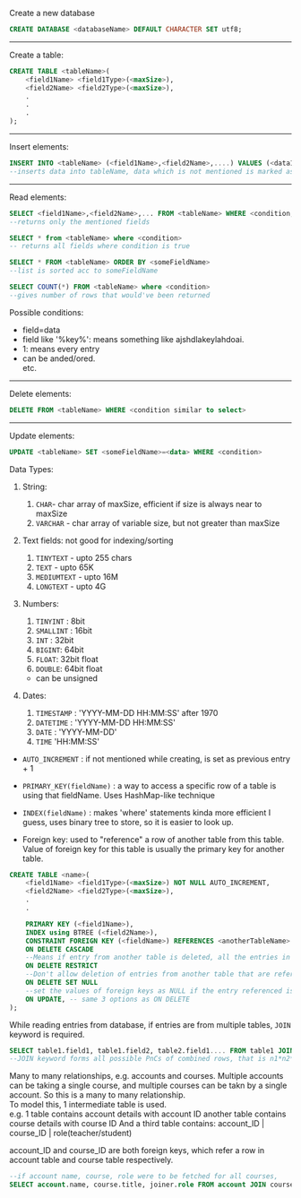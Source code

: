 Create a new database
```sql
CREATE DATABASE <databaseName> DEFAULT CHARACTER SET utf8;
```
***
Create a table:
```sql
CREATE TABLE <tableName>(
	<field1Name> <field1Type>(<maxSize>),
	<field2Name> <field2Type>(<maxSize>),
	.
	.
	.
);
```
***
Insert elements:
```sql
INSERT INTO <tableName> (<field1Name>,<field2Name>,....) VALUES (<data1>,<data2>,.....)
--inserts data into tableName, data which is not mentioned is marked as "NULL"
```
***
Read elements:
```sql
SELECT <field1Name>,<field2Name>,... FROM <tableName> WHERE <condition, e.g. <field1Name>=<someData>>
--returns only the mentioned fields
```
```sql
SELECT * from <tableName> where <condition>
-- returns all fields where condition is true
```

```sql
SELECT * FROM <tableName> ORDER BY <someFieldName>
--list is sorted acc to someFieldName
```
```sql
SELECT COUNT(*) FROM <tableName> where <condition>
--gives number of rows that would've been returned
```
Possible conditions:
- field=data
- field like '%key%': means something like ajshdlakeylahdoai.
- 1: means every entry
- can be anded/ored.\
etc.
***
Delete elements:
```sql
DELETE FROM <tableName> WHERE <condition similar to select>
```
***
Update elements:
```sql
UPDATE <tableName> SET <someFieldName>=<data> WHERE <condition>
```

Data Types:
1. String:
	1. `CHAR`- char array of maxSize, efficient if size is always near to maxSize
	2. `VARCHAR` - char array of variable size, but not greater than maxSize

2. Text fields: not good for indexing/sorting
	1. `TINYTEXT` - upto 255 chars
	2. `TEXT` - upto 65K
	3. `MEDIUMTEXT` - upto 16M
	4. `LONGTEXT` - upto 4G
3. Numbers:
	1. `TINYINT` : 8bit
	2. `SMALLINT` : 16bit
	3. `INT` : 32bit
	4. `BIGINT`: 64bit
	5. `FLOAT`: 32bit float
	6. `DOUBLE`: 64bit float
	- can be unsigned
4. Dates:
	1. `TIMESTAMP` : 'YYYY-MM-DD HH:MM:SS' after 1970
	2. `DATETIME` : 'YYYY-MM-DD HH:MM:SS'
	3. `DATE` : 'YYYY-MM-DD'
	4. `TIME` 'HH:MM:SS'
- `AUTO_INCREMENT` : if not mentioned while creating, is set as previous entry + 1

- `PRIMARY_KEY(fieldName)` : a way to access a specific row of a table is using that fieldName. Uses HashMap-like technique

- `INDEX(fieldName)` : makes 'where' statements kinda more efficient I guess, uses binary tree to store, so it is easier to look up.


- Foreign key: used to "reference" a row of another table from this table. Value of foreign key for this table is usually the primary key for another table.
```sql
CREATE TABLE <name>(
	<field1Name> <field1Type>(<maxSize>) NOT NULL AUTO_INCREMENT,
	<field2Name> <field2Type>(<maxSize>),
	.
	.

	PRIMARY KEY (<field1Name>),
	INDEX using BTREE (<field2Name>),
	CONSTRAINT FOREIGN KEY (<fieldName>) REFERENCES <anotherTableName> (<fieldName>)
	ON DELETE CASCADE
	--Means if entry from another table is deleted, all the entries in this table that reference those entries will be deleted.
	ON DELETE RESTRICT
	--Don't allow deletion of entries from another table that are referenced by this table
	ON DELETE SET NULL
	--set the values of foreign keys as NULL if the entry referenced is deleted.
	ON UPDATE, -- same 3 options as ON DELETE
);
```
While reading entries from database, if entries are from multiple tables, `JOIN` keyword is required.
```sql
SELECT table1.field1, table1.field2, table2.field1.... FROM table1 JOIN table2 JOIN table3.... ON table1.someField = table2.someField AND/OR/..
--JOIN keyword forms all possible PnCs of combined rows, that is n1*n2*n3... where ni is no. of rows in tablei. ON is like an if statement which says return only those rows where the condition is satisfied.
```
Many to many relationships, e.g. accounts and courses. Multiple accounts can be taking a single course, and multiple courses can be takn by a single account. So this is a many to many relationship.\
To model this, 1 intermediate table is used.\
e.g. 1 table contains account details with account ID
	another table contains course details with course ID
	And a third table contains:
	account_ID | course_ID | role(teacher/student)

account_ID and course_ID are both foreign keys, which refer a row in account table and course table respectively.
```sql
--if account name, course, role were to be fetched for all courses,
SELECT account.name, course.title, joiner.role FROM account JOIN course JOIN joiner ON account.account_ID=joiner.account_ID AND course.course_ID=joiner.course_ID;
```
